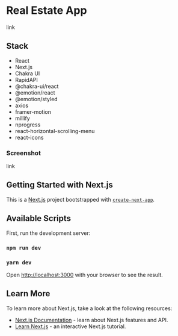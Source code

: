 # Real Estate App

link

## Stack
- React
- Next.js
- Chakra UI
- RapidAPI
- @chakra-ui/react
- @emotion/react
- @emotion/styled
- axios
- framer-motion
- millify
- nprogress
- react-horizontal-scrolling-menu
- react-icons

### Screenshot

link

## Getting Started with Next.js

This is a [Next.js](https://nextjs.org/) project bootstrapped with [`create-next-app`](https://github.com/vercel/next.js/tree/canary/packages/create-next-app).

## Available Scripts

First, run the development server:

### `npm run dev`
### `yarn dev`

Open [http://localhost:3000](http://localhost:3000) with your browser to see the result.

## Learn More

To learn more about Next.js, take a look at the following resources:

- [Next.js Documentation](https://nextjs.org/docs) - learn about Next.js features and API.
- [Learn Next.js](https://nextjs.org/learn) - an interactive Next.js tutorial.

